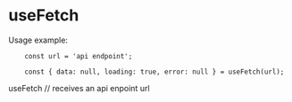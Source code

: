 # useFetch

Usage example:

```
    const url = 'api endpoint';

    const { data: null, loading: true, error: null } = useFetch(url);

```

useFetch // receives an api enpoint url
